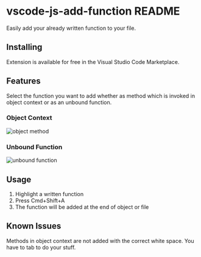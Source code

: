 # vscode-js-add-function README

Easily add your already written function to your file.

## Installing

Extension is available for free in the Visual Studio Code Marketplace.

## Features

Select the function you want to add whether as method which is invoked in object context or as an unbound function.

<!-- ```
var obj = {
    foo: function() {
        this.bar()   
    }
    bar: function() {
    // do your stuff
    }
};
``` -->

### Object Context

![object method](gif/objectMethod.gif)

<!-- 
```
function foo() {
    bar()
}

function bar() {
    // do your stuff
}
``` -->

### Unbound Function

![unbound function](gif/function.gif)

## Usage

1. Highlight a written function
2. Press Cmd+Shift+A
3. The function will be added at the end of object or file


## Known Issues

Methods in object context are not added with the correct white space. You have to tab to do your stuff.
